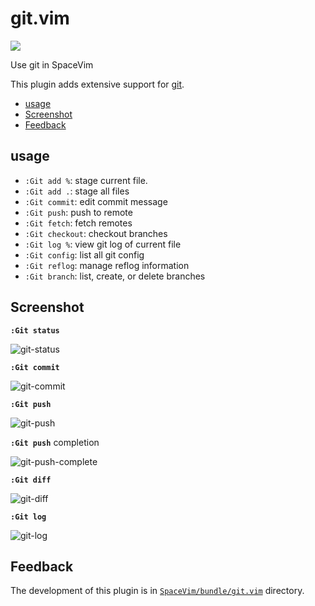 # git.vim

[![](https://spacevim.org/img/build-with-SpaceVim.svg)](https://spacevim.org)

Use git in SpaceVim

This plugin adds extensive support for [git](https://git-scm.com/). 

<!-- vim-markdown-toc GFM -->

- [usage](#usage)
- [Screenshot](#screenshot)
- [Feedback](#feedback)

<!-- vim-markdown-toc -->

## usage

- `:Git add %`: stage current file.
- `:Git add .`: stage all files
- `:Git commit`: edit commit message
- `:Git push`: push to remote
- `:Git fetch`: fetch remotes
- `:Git checkout`: checkout branches
- `:Git log %`: view git log of current file
- `:Git config`: list all git config
- `:Git reflog`: manage reflog information
- `:Git branch`: list, create, or delete branches

## Screenshot

**`:Git status`**

![git-status](https://user-images.githubusercontent.com/13142418/70063320-85efb600-1622-11ea-9aad-88d8b5b0f6d6.png)

**`:Git commit`**

![git-commit](https://user-images.githubusercontent.com/13142418/70335089-96519c00-1881-11ea-9c96-84c32566a002.png)

**`:Git push`**

![git-push](https://user-images.githubusercontent.com/13142418/70335203-d0bb3900-1881-11ea-8bf3-85b248c20dae.png)

**`:Git push`** completion

![git-push-complete](https://user-images.githubusercontent.com/13142418/70384670-7de69c00-19bd-11ea-91fe-9e8ced9775db.gif)

**`:Git diff`**

![git-diff](https://user-images.githubusercontent.com/13142418/70369625-7c52a080-18f7-11ea-9ee9-a1ba499b3d1f.png)

**`:Git log`**

![git-log](https://user-images.githubusercontent.com/13142418/70444048-39015900-1ad4-11ea-9522-1711c0c67098.png)


## Feedback

The development of this plugin is in [`SpaceVim/bundle/git.vim`](https://github.com/SpaceVim/SpaceVim/tree/master/bundle/git.vim) directory.
